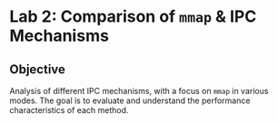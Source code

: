# Lab 2: Comparison of `mmap` & IPC Mechanisms

## Objective

Analysis of different IPC mechanisms, with a focus on `mmap` in various modes. The goal is to evaluate and understand the performance characteristics of each method.

